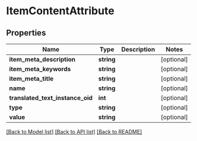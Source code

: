 # ItemContentAttribute

## Properties
Name | Type | Description | Notes
------------ | ------------- | ------------- | -------------
**item_meta_description** | **string** |  | [optional] 
**item_meta_keywords** | **string** |  | [optional] 
**item_meta_title** | **string** |  | [optional] 
**name** | **string** |  | [optional] 
**translated_text_instance_oid** | **int** |  | [optional] 
**type** | **string** |  | [optional] 
**value** | **string** |  | [optional] 

[[Back to Model list]](../README.md#documentation-for-models) [[Back to API list]](../README.md#documentation-for-api-endpoints) [[Back to README]](../README.md)



